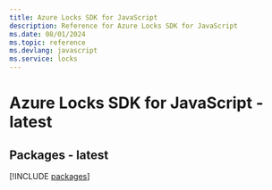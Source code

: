 ```yaml
---
title: Azure Locks SDK for JavaScript
description: Reference for Azure Locks SDK for JavaScript
ms.date: 08/01/2024
ms.topic: reference
ms.devlang: javascript
ms.service: locks
---
```

# Azure Locks SDK for JavaScript - latest
## Packages - latest
[!INCLUDE [packages](locks-index.md)]